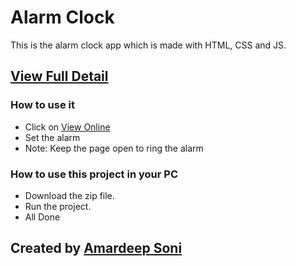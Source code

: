 # Alarm Clock

This is the alarm clock app which is made with HTML, CSS and JS.

## [View Full Detail](https://amardeepdev.com/project-details.php?proj=alarm)

### How to use it
- Click on [View Online](https://alarm.amardeepdev.com/)
- Set the alarm
- Note: Keep the page open to ring the alarm

### How to use this project in your PC
- Download the zip file.
- Run the project.
- All Done

## Created by [Amardeep Soni](https://amardeepdev.com)
